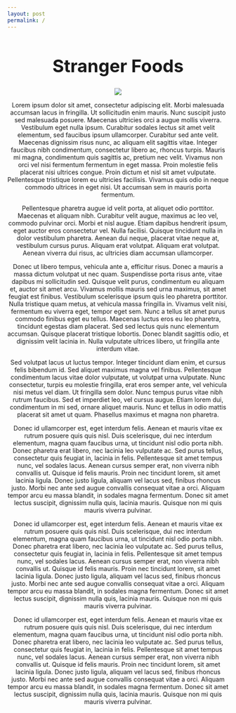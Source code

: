 ```yaml
--- 
layout: post
permalink: /
--- 
```


<div align="center">

<h1 style="font-size: 40px">Stranger Foods</h1>

<div id="imagensincarousel">
  <img src="{{site.baseurl}}/assets/images/res.jpg">
</div>



<div>
    <p>Lorem ipsum dolor sit amet, consectetur adipiscing elit. Morbi malesuada accumsan lacus in fringilla. Ut sollicitudin enim mauris. Nunc suscipit justo sed malesuada posuere. Maecenas ultricies orci a augue mollis viverra. Vestibulum eget nulla ipsum. Curabitur sodales lectus sit amet velit elementum, sed faucibus ipsum ullamcorper. Curabitur sed ante velit. Maecenas dignissim risus nunc, ac aliquam elit sagittis vitae. Integer faucibus nibh condimentum, consectetur libero ac, rhoncus turpis. Mauris mi magna, condimentum quis sagittis ac, pretium nec velit. Vivamus non orci vel nisi fermentum fermentum in eget massa. Proin molestie felis placerat nisi ultrices congue. Proin dictum et nisl sit amet vulputate. Pellentesque tristique lorem eu ultricies facilisis. Vivamus quis odio in neque commodo ultrices in eget nisi. Ut accumsan sem in mauris porta fermentum.

Pellentesque pharetra augue id velit porta, at aliquet odio porttitor. Maecenas et aliquam nibh. Curabitur velit augue, maximus ac leo vel, commodo pulvinar orci. Morbi et nisl augue. Etiam dapibus hendrerit ipsum, eget auctor eros consectetur vel. Nulla facilisi. Quisque tincidunt nulla in dolor vestibulum pharetra. Aenean dui neque, placerat vitae neque at, vestibulum cursus purus. Aliquam erat volutpat. Aliquam erat volutpat. Aenean viverra dui risus, ac ultricies diam accumsan ullamcorper.

Donec ut libero tempus, vehicula ante a, efficitur risus. Donec a mauris a massa dictum volutpat ut nec quam. Suspendisse porta risus ante, vitae dapibus mi sollicitudin sed. Quisque velit purus, condimentum eu aliquam et, auctor sit amet arcu. Vivamus mollis mauris sed urna maximus, sit amet feugiat est finibus. Vestibulum scelerisque ipsum quis leo pharetra porttitor. Nulla tristique quam metus, at vehicula massa fringilla in. Vivamus velit nisi, fermentum eu viverra eget, tempor eget sem. Nunc a tellus sit amet purus commodo finibus eget eu tellus. Maecenas luctus eros eu leo pharetra, tincidunt egestas diam placerat. Sed sed lectus quis nunc elementum accumsan. Quisque placerat tristique lobortis. Donec blandit sagittis odio, et dignissim velit lacinia in. Nulla vulputate ultrices libero, ut fringilla ante interdum vitae.

Sed volutpat lacus ut luctus tempor. Integer tincidunt diam enim, et cursus felis bibendum id. Sed aliquet maximus magna vel finibus. Pellentesque condimentum lacus vitae dolor vulputate, ut volutpat urna vulputate. Nunc consectetur, turpis eu molestie fringilla, erat eros semper ante, vel vehicula nisi metus vel diam. Ut fringilla sem dolor. Nunc tempus purus vitae nibh rutrum faucibus. Sed et imperdiet leo, vel cursus augue. Etiam lorem dui, condimentum in mi sed, ornare aliquet mauris. Nunc et tellus in odio mattis placerat sit amet ut quam. Phasellus maximus et magna non pharetra.

Donec id ullamcorper est, eget interdum felis. Aenean et mauris vitae ex rutrum posuere quis quis nisl. Duis scelerisque, dui nec interdum elementum, magna quam faucibus urna, ut tincidunt nisl odio porta nibh. Donec pharetra erat libero, nec lacinia leo vulputate ac. Sed purus tellus, consectetur quis feugiat in, lacinia in felis. Pellentesque sit amet tempus nunc, vel sodales lacus. Aenean cursus semper erat, non viverra nibh convallis ut. Quisque id felis mauris. Proin nec tincidunt lorem, sit amet lacinia ligula. Donec justo ligula, aliquam vel lacus sed, finibus rhoncus justo. Morbi nec ante sed augue convallis consequat vitae a orci. Aliquam tempor arcu eu massa blandit, in sodales magna fermentum. Donec sit amet lectus suscipit, dignissim nulla quis, lacinia mauris. Quisque non mi quis mauris viverra pulvinar.

Donec id ullamcorper est, eget interdum felis. Aenean et mauris vitae ex rutrum posuere quis quis nisl. Duis scelerisque, dui nec interdum elementum, magna quam faucibus urna, ut tincidunt nisl odio porta nibh. Donec pharetra erat libero, nec lacinia leo vulputate ac. Sed purus tellus, consectetur quis feugiat in, lacinia in felis. Pellentesque sit amet tempus nunc, vel sodales lacus. Aenean cursus semper erat, non viverra nibh convallis ut. Quisque id felis mauris. Proin nec tincidunt lorem, sit amet lacinia ligula. Donec justo ligula, aliquam vel lacus sed, finibus rhoncus justo. Morbi nec ante sed augue convallis consequat vitae a orci. Aliquam tempor arcu eu massa blandit, in sodales magna fermentum. Donec sit amet lectus suscipit, dignissim nulla quis, lacinia mauris. Quisque non mi quis mauris viverra pulvinar.

Donec id ullamcorper est, eget interdum felis. Aenean et mauris vitae ex rutrum posuere quis quis nisl. Duis scelerisque, dui nec interdum elementum, magna quam faucibus urna, ut tincidunt nisl odio porta nibh. Donec pharetra erat libero, nec lacinia leo vulputate ac. Sed purus tellus, consectetur quis feugiat in, lacinia in felis. Pellentesque sit amet tempus nunc, vel sodales lacus. Aenean cursus semper erat, non viverra nibh convallis ut. Quisque id felis mauris. Proin nec tincidunt lorem, sit amet lacinia ligula. Donec justo ligula, aliquam vel lacus sed, finibus rhoncus justo. Morbi nec ante sed augue convallis consequat vitae a orci. Aliquam tempor arcu eu massa blandit, in sodales magna fermentum. Donec sit amet lectus suscipit, dignissim nulla quis, lacinia mauris. Quisque non mi quis mauris viverra pulvinar.</p>
</div>

</div>
